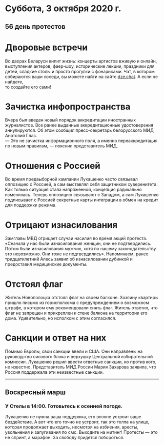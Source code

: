 # Суббота, 3 октября 2020 г.
## 56 день протестов

# Дворовые встречи

Во дворах Беларуси кипит жизнь: концерты артистов вживую и онлайн, выступления актеров, фаер-шоу, исторические лекции, праздники для детей, сладкие столы и просто прогулки с фонариками. Чат, в котором собираются ваши соседи, вы можете найти на сайте [dze.chat](https://dze.chat). А если не найдете,   
то создайте его сами\!

# Зачистка инфопространства

Вчера был введен новый порядок аккредитации иностранных журналистов. Все ранее выданные аккредитационные удостоверения аннулируются. Об этом сообщил пресс-секретарь белорусского МИД Анатолий Глаз.  
— Это не зачистка информационного поля, а именно переаккредитация по новым правилам, — пояснил представитель МИД.

# Отношения с Россией

Во время предвыборной кампании Лукашенко часто связывал оппозицию с Россией, а сам выставлял себя защитником суверенитета. Как только ситуация стала напряженной, концепция радикально изменилась. Теперь оппозицию связывают с Западом, а сам Лукашенко подписывает с Россией секретные карты интеграции в обмен на кредит для поддержки режима.

# Отрицают изнасилования

Замглавы МВД отрицает случаи насилия во время акций протеста. «Сначала у нас были изнасилования женщин, они не подтвердились. Потом были изнасилования мужчин, хотя по нашему законодательству это невозможно. Они тоже не подтвердились». Напоминаем, ранее тридцатилетний Алесь заявил об изнасиловании дубинкой и предоставил медицинские документы.

# Отстоял флаг

Житель Новополоцка отстоял флаг на своем балконе. Хозяину квартиры пришло письмо из горисполкома с предупреждением о возможном штрафе, в котором ему рекомендовали снять флаг. Житель ответил, что флаг не запрещен и прикреплен к стене балкона на территории его дома. Удивительно, но исполком с этим согласился.

# Санкции и ответ на них

Помимо Европы, свои санкции ввели и США. Они направлены на руководство силового блока и верхушку Центральной избирательной комиссии. Лукашенко решил ввести ответные санкции, но против кого, не известно. Представитель МИД России Мария Захарова заявила, что Россия поддержала эти неизвестные санкции.

---

## Воскресный марш

### У Стелы в 14:00. Готовьтесь к осенней погоде.

Лукашенко не нужна ваша поддержка, его вполне устроит ваше бездействие. А вот что его точно не устроит, так это толпа на улице, которая продолжает выходить, несмотря на избиения, аресты, увольнения и запугивания по смс. Выходите на митинг\! Протесты — это не спринт, а марафон. За свободу придется побороться.
